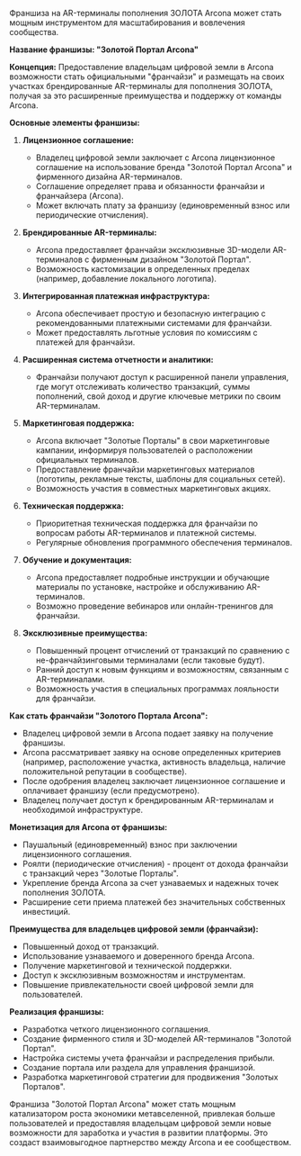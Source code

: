   Франшиза на AR-терминалы пополнения ЗОЛОТА Arcona может стать мощным инструментом для масштабирования и вовлечения сообщества. 

**Название франшизы: "Золотой Портал Arcona"**

**Концепция:** Предоставление владельцам цифровой земли в Arcona возможности стать официальными "франчайзи" и размещать на своих участках брендированные AR-терминалы для пополнения ЗОЛОТА, получая за это расширенные преимущества и поддержку от команды Arcona.

**Основные элементы франшизы:**

1.  **Лицензионное соглашение:**
    *   Владелец цифровой земли заключает с Arcona лицензионное соглашение на использование бренда "Золотой Портал Arcona" и фирменного дизайна AR-терминалов.
    *   Соглашение определяет права и обязанности франчайзи и франчайзера (Arcona).
    *   Может включать плату за франшизу (единовременный взнос или периодические отчисления).

2.  **Брендированные AR-терминалы:**
    *   Arcona предоставляет франчайзи эксклюзивные 3D-модели AR-терминалов с фирменным дизайном "Золотой Портал".
    *   Возможность кастомизации в определенных пределах (например, добавление локального логотипа).

3.  **Интегрированная платежная инфраструктура:**
    *   Arcona обеспечивает простую и безопасную интеграцию с рекомендованными платежными системами для франчайзи.
    *   Может предоставлять льготные условия по комиссиям с платежей для франчайзи.

4.  **Расширенная система отчетности и аналитики:**
    *   Франчайзи получают доступ к расширенной панели управления, где могут отслеживать количество транзакций, суммы пополнений, свой доход и другие ключевые метрики по своим AR-терминалам.

5.  **Маркетинговая поддержка:**
    *   Arcona включает "Золотые Порталы" в свои маркетинговые кампании, информируя пользователей о расположении официальных терминалов.
    *   Предоставление франчайзи маркетинговых материалов (логотипы, рекламные тексты, шаблоны для социальных сетей).
    *   Возможность участия в совместных маркетинговых акциях.

6.  **Техническая поддержка:**
    *   Приоритетная техническая поддержка для франчайзи по вопросам работы AR-терминалов и платежной системы.
    *   Регулярные обновления программного обеспечения терминалов.

7.  **Обучение и документация:**
    *   Arcona предоставляет подробные инструкции и обучающие материалы по установке, настройке и обслуживанию AR-терминалов.
    *   Возможно проведение вебинаров или онлайн-тренингов для франчайзи.

8.  **Эксклюзивные преимущества:**
    *   Повышенный процент отчислений от транзакций по сравнению с не-франчайзинговыми терминалами (если таковые будут).
    *   Ранний доступ к новым функциям и возможностям, связанным с AR-терминалами.
    *   Возможность участия в специальных программах лояльности для франчайзи.

**Как стать франчайзи "Золотого Портала Arcona":**

*   Владелец цифровой земли в Arcona подает заявку на получение франшизы.
*   Arcona рассматривает заявку на основе определенных критериев (например, расположение участка, активность владельца, наличие положительной репутации в сообществе).
*   После одобрения владелец заключает лицензионное соглашение и оплачивает франшизу (если предусмотрено).
*   Владелец получает доступ к брендированным AR-терминалам и необходимой инфраструктуре.

**Монетизация для Arcona от франшизы:**

*   Паушальный (единовременный) взнос при заключении лицензионного соглашения.
*   Роялти (периодические отчисления) - процент от дохода франчайзи с транзакций через "Золотые Порталы".
*   Укрепление бренда Arcona за счет узнаваемых и надежных точек пополнения ЗОЛОТА.
*   Расширение сети приема платежей без значительных собственных инвестиций.

**Преимущества для владельцев цифровой земли (франчайзи):**

*   Повышенный доход от транзакций.
*   Использование узнаваемого и доверенного бренда Arcona.
*   Получение маркетинговой и технической поддержки.
*   Доступ к эксклюзивным возможностям и инструментам.
*   Повышение привлекательности своей цифровой земли для пользователей.

**Реализация франшизы:**

*   Разработка четкого лицензионного соглашения.
*   Создание фирменного стиля и 3D-моделей AR-терминалов "Золотой Портал".
*   Настройка системы учета франчайзи и распределения прибыли.
*   Создание портала или раздела для управления франшизой.
*   Разработка маркетинговой стратегии для продвижения "Золотых Порталов".

Франшиза "Золотой Портал Arcona" может стать мощным катализатором роста экономики метавселенной, привлекая больше пользователей и предоставляя владельцам цифровой земли новые возможности для заработка и участия в развитии платформы. Это создаст взаимовыгодное партнерство между Arcona и ее сообществом.
